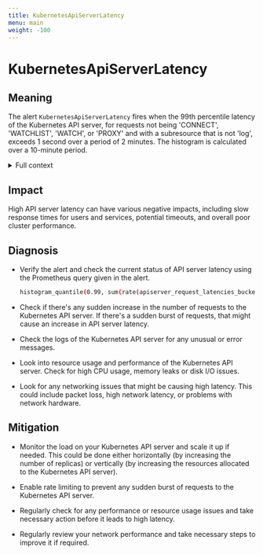 ```yaml
---
title: KubernetesApiServerLatency
menu: main
weight: -100
---
```


# KubernetesApiServerLatency

## Meaning

The alert `KubernetesApiServerLatency` fires when the 99th percentile latency of the Kubernetes API server, for requests not being 'CONNECT', 'WATCHLIST', 'WATCH', or 'PROXY' and with a subresource that is not 'log', exceeds 1 second over a period of 2 minutes. The histogram is calculated over a 10-minute period. 

<details>
<summary>Full context</summary>

This alert is part of the Kubernetes metrics collected by Prometheus. It helps to ensure the responsiveness of the Kubernetes API server. The alert takes into account all the requests except those labeled 'CONNECT', 'WATCHLIST', 'WATCH', or 'PROXY', and with a subresource that is not 'log'. The histogram is calculated by aggregating data over a 10-minute period. The metric is measured in seconds and the alarm is set to trigger when the latency crosses the threshold of 1 second over a 2 minutes period. This alert serves as an early warning sign for high latency that could potentially lead to poor cluster performance or even timeouts.

</details>

## Impact

High API server latency can have various negative impacts, including slow response times for users and services, potential timeouts, and overall poor cluster performance.

## Diagnosis

- Verify the alert and check the current status of API server latency using the Prometheus query given in the alert.

    ```sh
    histogram_quantile(0.99, sum(rate(apiserver_request_latencies_bucket{subresource!="log",verb!~"^(?:CONNECT|WATCHLIST|WATCH|PROXY)$"} [10m])) WITHOUT (instance, resource)) / 1e+06
    ```

- Check if there's any sudden increase in the number of requests to the Kubernetes API server. If there's a sudden burst of requests, that might cause an increase in API server latency.

- Check the logs of the Kubernetes API server for any unusual or error messages.

- Look into resource usage and performance of the Kubernetes API server. Check for high CPU usage, memory leaks or disk I/O issues.

- Look for any networking issues that might be causing high latency. This could include packet loss, high network latency, or problems with network hardware.

## Mitigation

- Monitor the load on your Kubernetes API server and scale it up if needed. This could be done either horizontally (by increasing the number of replicas) or vertically (by increasing the resources allocated to the Kubernetes API server).

- Enable rate limiting to prevent any sudden burst of requests to the Kubernetes API server.

- Regularly check for any performance or resource usage issues and take necessary action before it leads to high latency.

- Regularly review your network performance and take necessary steps to improve it if required.
